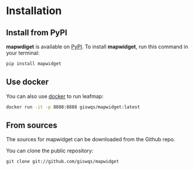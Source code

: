 # Installation

## Install from PyPI

**mapwdiget** is available on [PyPI](https://pypi.org/project/mapwidget/). To install **mapwidget**, run this command in your terminal:

```bash
pip install mapwidget
```

## Use docker

You can also use [docker](https://hub.docker.com/r/giswqs/mapwidget/) to run leafmap:

```bash
docker run -it -p 8888:8888 giswqs/mapwidget:latest
```

## From sources

The sources for mapwidget can be downloaded from the Github repo.

You can clone the public repository:

```
git clone git://github.com/giswqs/mapwidget
```
